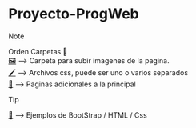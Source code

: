 # Proyecto-ProgWeb

> [!NOTE]
> Orden Carpetas 📁
> <br>
> [🖼️](assets/images) --> Carpeta para subir imagenes de la pagina.
> <br>
> [🖌️](assets/styles) --> Archivos css, puede ser uno o varios separados
> <br>
> [📄](pages/) --> Paginas adicionales a la principal

> [!TIP]
> [🚶](Ejemplos/) --> Ejemplos de BootStrap / HTML / Css
